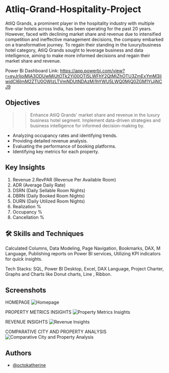 # Atliq-Grand-Hospitality-Project
AtliQ Grands, a prominent player in the hospitality industry with multiple five-star hotels across India, has been operating for the past 20 years. However, faced with declining market share and revenue due to intensified competition and ineffective management decisions, the company embarked on a transformative journey. To regain their standing in the luxury/business hotel category, AtliQ Grands sought to leverage business and data intelligence, aiming to make more informed decisions and regain their market share and revenue.

Power Bi Dashboard Link: https://app.powerbi.com/view?r=eyJrIjoiMjA3ODUwMjUtOTk2Yi00OTI5LWFhY2QtMjZhOTU3ZmExYmM3IiwidCI6ImM2ZTU0OWIzLTVmNDUtNDAzMi1hYWU5LWQ0MjQ0ZGM1YjJjNCJ9

## Objectives
>>Enhance AtliQ Grands' market share and revenue in the luxury business hotel segment.
 >>Implement data-driven strategies and business intelligence for informed decision-making by.
- Analyzing occupancy rates and identifying trends.
- Providing detailed revenue analysis.
- Evaluating the performance of booking platforms.
- Identifying key metrics for each property.
## Key Insights
1. Revenue
2.RevPAR (Revenue Per Available Room)
3. ADR (Average Daily Rate)
4. DSRN (Daily Sellable Room Nights)
5. DBRN (Daily Booked Room Nights)
6. DURN (Daily Utilized Room Nights)
7. Realization %
8. Occupancy %
9. Cancellation %

## 🛠 Skills and Techniques
Calculated Columns,
Data Modeling,
Page Navigation,
Bookmarks,
DAX,
M Language,
Publishing reports on Power BI services,
Utilizing KPI indicators for quick insights.

 Tech Stacks: SQL,
Power BI Desktop,
Excel,
DAX Language,
Project Charter,
Graphs and Charts like Donut charts, Line , Ribbon.


## Screenshots
HOMEPAGE
![Homepage](https://github.com/devraj-mondal/Atliq-Grand-Hospitality-Project/assets/64974135/c64ea424-bd1a-40be-b18c-d91a458242d3)

PROPERTY METRICS INSIGHTS
![Property Metrics Insights](https://github.com/devraj-mondal/Atliq-Grand-Hospitality-Project/assets/64974135/d09cdb27-d587-4d6d-9912-1a068a131e5f)


REVENUE INSIGHTS
![Revenue Insights](https://github.com/devraj-mondal/Atliq-Grand-Hospitality-Project/assets/64974135/d4a7be37-4ab8-4e77-9653-29f9530d2f25)

COMPARATIVE CITY AND PROPERTY ANALYSIS
![Comparative City and Property Analysis](https://github.com/devraj-mondal/Atliq-Grand-Hospitality-Project/assets/64974135/0e2f5529-acab-4100-b2a0-4643443e1277)


## Authors

- [@octokatherine](https://github.com/devraj-mondal)


